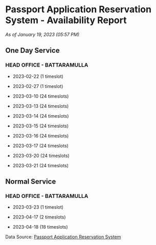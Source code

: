 # Passport Application Reservation System - Availability Report

*As of January 19, 2023 (05:57 PM)*

## One Day Service

### HEAD OFFICE - BATTARAMULLA

* 2023-02-22 (1 timeslot)

* 2023-02-27 (1 timeslot)

* 2023-03-10 (24 timeslots)

* 2023-03-13 (24 timeslots)

* 2023-03-14 (24 timeslots)

* 2023-03-15 (24 timeslots)

* 2023-03-16 (24 timeslots)

* 2023-03-17 (24 timeslots)

* 2023-03-20 (24 timeslots)

* 2023-03-21 (24 timeslots)

## Normal Service

### HEAD OFFICE - BATTARAMULLA

* 2023-03-23 (1 timeslot)

* 2023-04-17 (2 timeslots)

* 2023-04-18 (18 timeslots)

Data Source: [Passport Application Reservation System](https://eservices.immigration.gov.lk:8443/appointment/pages/reservationApplication.xhtml)